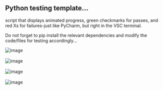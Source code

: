 ## Python testing template...

script that displays animated progress, green checkmarks for passes, and red Xs for failures-just like PyCharm, but right in the VSC terminal.

Do not forget to pip install the relevant dependencies and modify the code/files for testing accordingly...

![image](https://github.com/user-attachments/assets/00f9fce3-7cd1-48df-b69a-23fe0ca8aebd)
<br><br>
![image](https://github.com/user-attachments/assets/6ccf9aff-ba04-41cc-bc28-be2295867e7e)
<br><br>
![image](https://github.com/user-attachments/assets/89bb5957-6660-4e58-a051-a493dada62bb)
<br><br>
![image](https://github.com/user-attachments/assets/0887b87d-63c9-43cf-81f8-41dac944e1d9)
